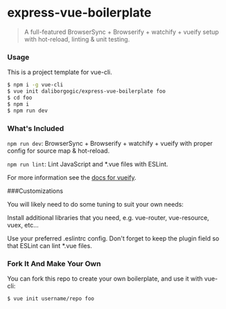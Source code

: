 # express-vue-boilerplate

> A full-featured BrowserSync + Browserify + watchify + vueify setup with hot-reload, linting & unit testing.

### Usage

This is a project template for vue-cli.

```bash
$ npm i -g vue-cli
$ vue init daliborgogic/express-vue-boilerplate foo
$ cd foo
$ npm i
$ npm run dev
```

### What's Included

`npm run dev`: BrowserSync + Browserify + watchify + vueify with proper config for source map & hot-reload.

`npm run lint`: Lint JavaScript and *.vue files with ESLint.

For more information see the [docs for vueify](https://github.com/vuejs/vueify).

###Customizations

You will likely need to do some tuning to suit your own needs:

Install additional libraries that you need, e.g. vue-router, vue-resource, vuex, etc...

Use your preferred .eslintrc config. Don't forget to keep the plugin field so that ESLint can lint *.vue files.

### Fork It And Make Your Own

You can fork this repo to create your own boilerplate, and use it with vue-cli:

```bash
$ vue init username/repo foo
```
